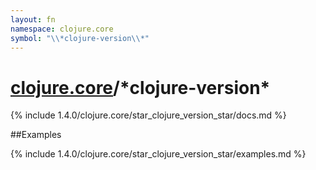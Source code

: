 ```yaml
---
layout: fn
namespace: clojure.core
symbol: "\\*clojure-version\\*"
---
```


# [clojure.core](../)/\*clojure-version\*

{% include 1.4.0/clojure.core/star_clojure_version_star/docs.md %}

##Examples

{% include 1.4.0/clojure.core/star_clojure_version_star/examples.md %}

